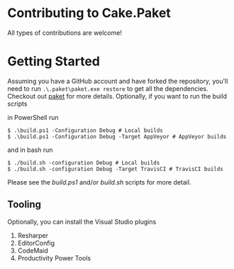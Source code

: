 # Contributing to Cake.Paket

All types of contributions are welcome!

# Getting Started

Assuming you have a GitHub account and have forked the repository, you'll need to run `.\.paket\paket.exe restore` to get all the dependencies. Checkout out [paket](https://fsprojects.github.io/Paket/) for more details. Optionally, if you want to run the build scripts

in PowerShell run
```
$ .\build.ps1 -Configuration Debug # Local builds
$ .\build.ps1 -Configuration Debug -Target AppVeyor # AppVeyor builds
```

and in bash run

```
$ ./build.sh -configuration Debug # Local builds
$ ./build.sh -configuration Debug -Target TravisCI # TravisCI builds
```

Please see the *build.ps1* and/or *build.sh* scripts for more detail.

## Tooling

Optionally, you can install the Visual Studio plugins

1. Resharper
2. EditorConfig
3. CodeMaid
4. Productivity Power Tools
